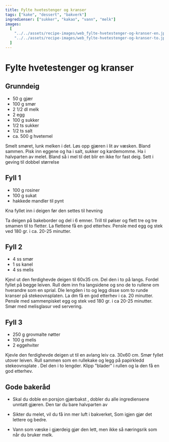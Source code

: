 ```yaml
---
title: Fylte hvetestenger og kranser
tags: ["kake", "dessert", "bakverk"]
ingredienser: ["sukker", "kakao", "vann", "melk"]
images:
  [
    "../../assets/recipe-images/web_fylte-hvetestenger-og-kranser-en.jpg",
    "../../assets/recipe-images/web_fylte-hvetestenger-og-kranser-to.jpg",
  ]
---
```


# Fylte hvetestenger og kranser

## Grunndeig

- 50 g gjær
- 100 g smør
- 2 1/2 dl melk
- 2 egg
- 100 g sukker
- 1/2 ts sukker
- 1/2 ts salt
- ca. 500 g hvetemel

Smelt smøret, lunk melken i det. Løs opp gjæren i lit av væsken. Bland sammen. Pisk inn eggene og ha i salt, sukker og kardemomme. Ha i halvparten av melet. Bland så i mel til det blir en ikke for fast deig. Sett i geving til dobbel størrelse

## Fyll 1

- 100 g rosiner
- 100 g sukat
- hakkede mandler til pynt

Kna fyllet inn i deigen før den settes til hevning

Ta deigen på bakeborder og del i 6 emner. Trill til pølser og flett tre og tre smamen til to fletter. La flettene få en god etterhev. Pensle med egg og stek ved 180 gr. i ca. 20-25 minutter.

## Fyll 2

- 4 ss smør
- 1 ss kanel
- 4 ss melis

Kjevl ut den ferdighevde deigen til 60x35 cm. Del den i to på langs. Fordel fyllet på begge leiven. Rull dem inn fra langsidene og sno de to rullene om hverandre som en sprial. Dle lengden i to og legg disse som to runde kranser på stekeovnsplaten. La dm få en god etterhev i ca. 20 minutter. Pensle med sammenpisket egg og stek ved 180 gr. i ca 20-25 minutter. Smør med melisglasur ved servering.

## Fyll 3

- 250 g grovmalte nøtter
- 100 g melis
- 2 eggehviter

Kjevle den ferdighevde deigen ut til en avlang leiv ca. 30x60 cm. Smør fyllet utover leiven. Rull sammen som en rullekake og legg på papirkledd stekeovnsplate . Del den i to lengder. Klipp "blader" i rullen og la den få en god etterhev.

## Gode bakeråd

- Skal du doble en porsjon gjærbakst , dobler du alle ingrediensene unntatt gjæren. Den tar du bare halvparten av

- Sikter du melet, vil du få inn mer luft i bakverket, Som igjen gjør det lettere og bedre.

- Vann som væske i gjærdeig gjør den lett, men ikke så næringsrik som når du bruker melk.
